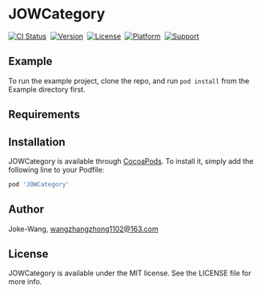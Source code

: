 # JOWCategory

[![CI Status](https://img.shields.io/travis/Joke-Wang/JOWCategory.svg?style=flat)](https://travis-ci.org/Joke-Wang/JOWCategory)&nbsp;
[![Version](https://img.shields.io/cocoapods/v/JOWCategory.svg?style=flat)](https://cocoapods.org/pods/JOWCategory)&nbsp;
[![License](https://img.shields.io/cocoapods/l/JOWCategory.svg?style=flat)](https://cocoapods.org/pods/JOWCategory)&nbsp;
[![Platform](https://img.shields.io/cocoapods/p/JOWCategory.svg?style=flat)](https://cocoapods.org/pods/JOWCategory)&nbsp;
[![Support](https://img.shields.io/badge/support-iOS%208%2B%20-blue.svg?style=flat)](https://www.apple.com/nl/ios/)&nbsp;

## Example

To run the example project, clone the repo, and run `pod install` from the Example directory first.

## Requirements

## Installation

JOWCategory is available through [CocoaPods](https://cocoapods.org). To install
it, simply add the following line to your Podfile:

```ruby
pod 'JOWCategory'
```

## Author

Joke-Wang, wangzhangzhong1102@163.com

## License

JOWCategory is available under the MIT license. See the LICENSE file for more info.

